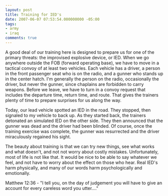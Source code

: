 ```yaml
---
layout: post
title: Training for IED's
date: 2007-06-07 07:53:54.000000000 -05:00
tags:
- army
- iraq 
comments: true
---
```

<p>A good deal of our training here is designed to prepare us for one of the primary threats: the improvised explosive device, or IED. When we go anywhere outside the FOB (forward operating base), we have to move in a tactical convoy of at least two vehicles. Each vehicle has a driver, a person in the front passenger seat who is on the radio, and a gunner who stands up in the center hatch. I'm generally the person on the radio, occasionally the driver, but never the gunner, since chaplains are forbidden to carry weapons. Before we leave, we have to turn  in a convoy request that includes the departure time, return time, and route. That gives the trainers plenty of time to prepare surprises for us along the way.</p>
<p>Today, our lead vehicle spotted an IED in the road. They stopped, then signaled to my vehicle to back up. As they started back, the trainers detonated an simulated IED on the other side. They then announced that the gunner was dead and the driver had been blinded. Of course, once the training exercise was complete, the gunner was resurrected and the driver miraculously regained his sight.</p>
<p>The beauty about training is that we can try new things, see what works and what doesn't, and not not worry about costly mistakes. Unfortunately, most of life is not like that. It would be nice to be able to say whatever we feel, and not have to worry about the effect on those who hear. Real IED's harm physically, and many of our words harm psychologically and emotionally.</p>
<p>Matthew 12:36 - "I tell you, on the day of judgement you will have to give an account for every careless word you utter...."</p>
